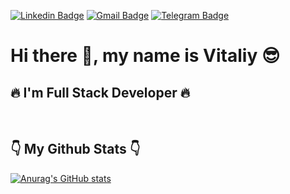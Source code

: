 [![Linkedin Badge](https://img.shields.io/badge/-vitaliy--zvieriev-blue?style=flat&logo=linkedin&labelColor=blue&link=https://www.linkedin.com/in/vitaliy-zvieriev/)](https://www.linkedin.com/in/vitaliy-zvieriev/)
[![Gmail Badge](https://img.shields.io/badge/-vitaliyzvieriev@gmail.com-c14438?style=flat&logo=Gmail&logoColor=white&link=mailto:vitaliyzvieriev@gmail.com)](mailto:vitaliyzvieriev@gmail.com)
[![Telegram Badge](https://img.shields.io/badge/-z--vitaliy-0088cc?style=flat&logo=telegram&labelColor=0088cc&link=https://www.linkedin.com/in/vitaliy-zvieriev/)](https://t.me/z-vitaliy/)
<!-- [![Github Badge](https://img.shields.io/badge/-vitaliy--z-grey?style=flat&logo=github&logoColor=white&link=https://github.com/vitaliy-z/)](https://www.github.com/vitaliy-z/) -->

# Hi there 👋, my name is Vitaliy 😎

##  🔥 I'm Full Stack Developer 🔥

 <br/>

## 👇 My Github Stats 👇
[![Anurag's GitHub stats](https://github-readme-stats.vercel.app/api?username=vitaliy-z&show_icons=true)](https://github.com/anuraghazra/github-readme-stats)

